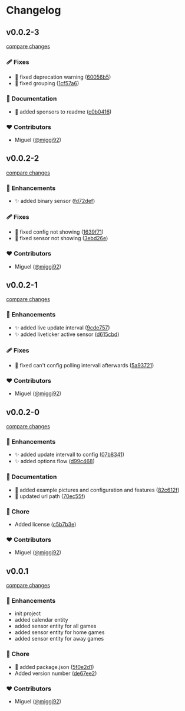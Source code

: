 # Changelog


## v0.0.2-3

[compare changes](https://github.com/miggi92/hass-handball.net/compare/v0.0.2-2...v0.0.2-3)

### 🩹 Fixes

- 🐛  fixed deprecation warning ([60056b5](https://github.com/miggi92/hass-handball.net/commit/60056b5))
- 🐛  fixed grouping ([1cf57a6](https://github.com/miggi92/hass-handball.net/commit/1cf57a6))

### 📖 Documentation

- 💸  added sponsors to readme ([c0b0416](https://github.com/miggi92/hass-handball.net/commit/c0b0416))

### ❤️ Contributors

- Miguel ([@miggi92](https://github.com/miggi92))

## v0.0.2-2

[compare changes](https://github.com/miggi92/hass-handball.net/compare/v0.0.2-1...v0.0.2-2)

### 🚀 Enhancements

- ✨  added binary sensor ([fd72def](https://github.com/miggi92/hass-handball.net/commit/fd72def))

### 🩹 Fixes

- 🐛  fixed config not showing ([1639f71](https://github.com/miggi92/hass-handball.net/commit/1639f71))
- 🐛  fixed sensor not showing ([3ebd26e](https://github.com/miggi92/hass-handball.net/commit/3ebd26e))

### ❤️ Contributors

- Miguel ([@miggi92](https://github.com/miggi92))

## v0.0.2-1

[compare changes](https://github.com/miggi92/hass-handball.net/compare/v0.0.2-0...v0.0.2-1)

### 🚀 Enhancements

- ✨  added live update interval ([9cde757](https://github.com/miggi92/hass-handball.net/commit/9cde757))
- ✨  added liveticker active sensor ([d615cbd](https://github.com/miggi92/hass-handball.net/commit/d615cbd))

### 🩹 Fixes

- 🐛  fixed can't config polling intervall afterwards ([5a93721](https://github.com/miggi92/hass-handball.net/commit/5a93721))

### ❤️ Contributors

- Miguel ([@miggi92](https://github.com/miggi92))

## v0.0.2-0

[compare changes](https://github.com/miggi92/hass-handball.net/compare/v0.0.1...v0.0.2-0)

### 🚀 Enhancements

- ✨  added update intervall to config ([07b8341](https://github.com/miggi92/hass-handball.net/commit/07b8341))
- ✨  added options flow ([d99c468](https://github.com/miggi92/hass-handball.net/commit/d99c468))

### 📖 Documentation

- 📝  added example pictures and configuration and features ([82c612f](https://github.com/miggi92/hass-handball.net/commit/82c612f))
- 📝  updated url path ([70ec55f](https://github.com/miggi92/hass-handball.net/commit/70ec55f))

### 🏡 Chore

- Added license ([c5b7b3e](https://github.com/miggi92/hass-handball.net/commit/c5b7b3e))

### ❤️ Contributors

- Miguel ([@miggi92](https://github.com/miggi92))

## v0.0.1

[compare changes](https://github.com/miggi92/hass-handball.net/compare/v0.0.1-beta.9...v0.0.1)

### 🚀 Enhancements

- init project
- added calendar entity
- added sensor entity for all games
- added sensor entity for home games
- added sensor entity for away games

### 🏡 Chore

- 🔧  added package.json ([5f0e2d1](https://github.com/miggi92/hass-handball.net/commit/5f0e2d1))
- Added version number ([de67ee2](https://github.com/miggi92/hass-handball.net/commit/de67ee2))

### ❤️ Contributors

- Miguel ([@miggi92](https://github.com/miggi92))

